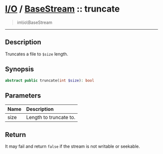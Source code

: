 # [I/O](io.md) / [BaseStream](io-BaseStream.md) :: truncate
 > im\io\BaseStream
____

## Description
Truncates a file to `$size` length.

## Synopsis
```php
abstract public truncate(int $size): bool
```

## Parameters
| Name | Description |
| :--- | :---------- |
| size | Length to truncate to. |

## Return
It may fail and return `false` if the stream is not
writable or seekable.
